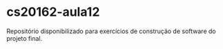 # cs20162-aula12
Repositório disponibilizado para exercícios de construção de software do projeto final.

